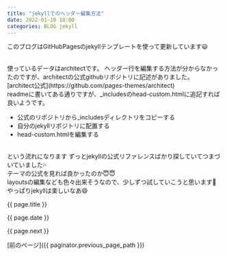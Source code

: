 ```yaml
---
title: "jekyllでのヘッダー編集方法"
date: 2022-01-10 18:00
categories: BLOG jekyll
---  
```

<p>このブログはGitHubPagesのjekyllテンプレートを使って更新しています😃</p>  


<br>
使っているデータはarchitectです。   
ヘッダー行を編集する方法が分からなかったのですが、architectの公式githubリポジトリに記述がありました。  
<br>
[architect公式](https://github.com/pages-themes/architect)  
<br>
readmeに書いてある通りですが、_includesのhead-custom.htmlに追記すれば良いようです。  
<br>

- 公式のリポジトリから_includesディレクトリをコピーする　　
- 自分のjekyllリポジトリに配置する  
- head-custom.htmlを編集する  

<br>
という流れになります  
ずっとjekyllの公式リファレンスばかり探していてつまづいていました💦  
<br>
テーマの公式を見れば良かったのか😇😇  
<br>
layoutsの編集なども色々出来そうなので、少しずつ試していこうと思います🏹　　
<br>
やっぱりjekyllは楽しいなあ😄  
<br>
<p>{{ page.title }}</p>
<p>{{ page.date }}</p>
<p>{{ page.next }}</p>
<p>[前のページ]({{ paginator.previous_page_path }})</p>